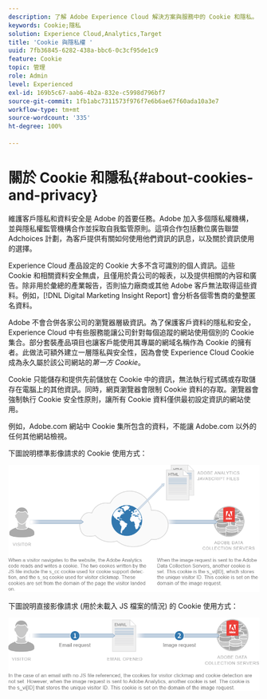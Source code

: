 ```yaml
---
description: 了解 Adobe Experience Cloud 解決方案與服務中的 Cookie 和隱私。
keywords: Cookie;隱私
solution: Experience Cloud,Analytics,Target
title: 'Cookie 與隱私權 '
uuid: 7fb36845-6282-438a-bbc6-0c3cf95de1c9
feature: Cookie
topic: 管理
role: Admin
level: Experienced
exl-id: 169b5c67-aab6-4b2a-832e-c5998d796bf7
source-git-commit: 1fb1abc7311573f976f7e6b6ae67f60ada10a3e7
workflow-type: tm+mt
source-wordcount: '335'
ht-degree: 100%

---
```


# 關於 Cookie 和隱私{#about-cookies-and-privacy}

維護客戶隱私和資料安全是 Adobe 的首要任務。Adobe 加入多個隱私權機構，並與隱私權監管機構合作並採取自我監管原則。這項合作包括數位廣告聯盟 Adchoices 計劃，為客戶提供有關如何使用他們資訊的訊息，以及關於資訊使用的選擇。

Experience Cloud 產品設定的 Cookie 大多不含可識別的個人資訊。這些 Cookie 和相關資料安全無虞，且僅用於貴公司的報表，以及提供相關的內容和廣告。除非用於彙總的產業報告，否則協力廠商或其他 Adobe 客戶無法取得這些資料。例如，[!DNL Digital Marketing Insight Report] 會分析各個零售商的彙整匿名資料。

Adobe 不會合併各家公司的瀏覽器層級資訊。為了保護客戶資料的隱私和安全，Experience Cloud 中有些服務能讓公司針對每個追蹤的網站使用個別的 Cookie 集合。部分套裝產品項目也讓客戶能使用其專屬的網域名稱作為 Cookie 的擁有者。此做法可額外建立一層隱私與安全性，因為會使 Experience Cloud Cookie 成為永久屬於該公司網站的&#x200B;*第一方 Cookie*。

Cookie 只能儲存和提供先前儲放在 Cookie 中的資訊，無法執行程式碼或存取儲存在電腦上的其他資訊。同時，網頁瀏覽器會限制 Cookie 資料的存取。瀏覽器會強制執行 Cookie 安全性原則，讓所有 Cookie 資料僅供最初設定資訊的網站使用。

例如，Adobe.com 網站中 Cookie 集所包含的資料，不能讓 Adobe.com 以外的任何其他網站檢視。

下圖說明標準影像請求的 Cookie 使用方式：

![](assets/CookiesProcessGraphic-01.png)

下圖說明直接影像請求 (用於未載入 JS 檔案的情況) 的 Cookie 使用方式：

![](assets/CookiesProcessGraphic2.png)
